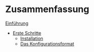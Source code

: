 # Zusammenfassung

[Einführung](README.md)

- [Erste Schritte](getting_started.md)
    - [Installation](getting_started/installation.md)
    - [Das Konfigurationsformat](getting_started/config_format.md)